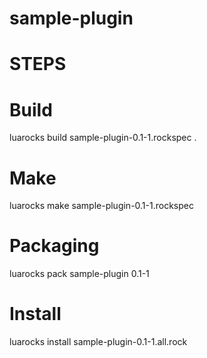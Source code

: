 # sample-plugin


# STEPS 

# Build

luarocks build sample-plugin-0.1-1.rockspec .

# Make

luarocks make sample-plugin-0.1-1.rockspec

# Packaging

luarocks pack sample-plugin 0.1-1

# Install 

luarocks install sample-plugin-0.1-1.all.rock
